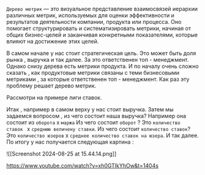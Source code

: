 `Дерево метрик` — это визуальное представление взаимосвязей иерархии различных метрик, используемых для оценки эффективности и результатов деятельности компании, продукта или процесса. Оно помогает структурировать и систематизировать метрики, начиная от общих бизнес-целей и заканчивая конкретными показателями, которые влияют на достижение этих целей.

В самом начале у нас стоит стратегическая цель. Это может быть доля рынка , выручка и так далее. За это ответственен топ - менеджмент. Однако снизу дерева есть метрики продукта. И по началу очень сложно сказать , как продуктовые метрики связаны с теми бизнесовыми метриками , за которые ответственен топ - менеджмент. Как раз эту проблему решает дерево метрик. 

Рассмотри на примере лиги ставок. 

 Итак , например в самом верху у нас стоит выручка. Затем мы задаемся вопросом , из чего состоит наша выручка?  Например она состоит из `оборота` x `маржа` Из чего состоит `оборот` ? Это `количество ставок ` x `среднюю величену ставки`. Из чего состоит `количество ставок`? Это `количество юзеров` x `среднее количество ставок на юзера`.  И так далее. По итогу у нас получается следующая картина : 

![[Screenshot 2024-08-25 at 15.44.14.png]]



https://www.youtube.com/watch?v=xh0GTIkYhOw&t=1404s
